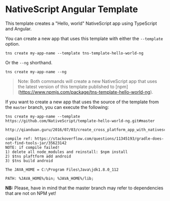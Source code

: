 # NativeScript Angular Template

This template creates a "Hello, world" NativeScript app using TypeScript and Angular.

You can create a new app that uses this template with either the `--template` option.

```
tns create my-app-name --template tns-template-hello-world-ng
```

Or the `--ng` shorthand.

```
tns create my-app-name --ng
```

> Note: Both commands will create a new NativeScript app that uses the latest version of this template published to [npm] (https://www.npmjs.com/package/tns-template-hello-world-ng).

If you want to create a new app that uses the source of the template from the `master` branch, you can execute the following:

```
tns create my-app-name --template https://github.com/NativeScript/template-hello-world-ng.git#master

http://qianduan.guru/2016/07/03/create_cross_platform_app_with_nativescript_angular/

compile ref: https://stackoverflow.com/questions/11345193/gradle-does-not-find-tools-jar/35623142
NOTE: if compile failed!
1) delete all node_modules and reinstall: $npm install
2) $tns plaftform add android
3) $tns build android

The JAVA_HOME = C:\Program Files\Java\jdk1.8.0_112

PATH: %JAVA_HOME%/bin; %JAVA_HOME%/lib; 
```

**NB:** Please, have in mind that the master branch may refer to dependencies that are not on NPM yet!
